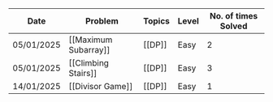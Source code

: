 | Date       | Problem              | Topics | Level | No. of times Solved |
| ---------- | -------------------- | ------ | ----- | ------------------- |
| 05/01/2025 | [[Maximum Subarray]] | [[DP]] | Easy  | 2                   |
| 05/01/2025 | [[Climbing Stairs]]  | [[DP]] | Easy  | 3                   |
| 14/01/2025 | [[Divisor Game]]     | [[DP]] | Easy  | 1                   |
